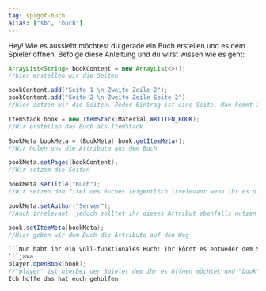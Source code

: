 ```yaml
---
tag: spigot-buch
alias: ["sb", "buch"]
---
```


Hey! Wie es aussieht möchtest du gerade ein Buch erstellen und es dem Spieler öffnen.
Befolge diese Anleitung und du wirst wissen wie es geht:
```java
ArrayList<String> bookContent = new ArrayList<>();
//hier erstellen wir die Seiten

bookContent.add("Seite 1 \n Zweite Zeile 2");
bookContent.add("Seite 2 \n Zweite Zeile Seite 2")
//hier setzen wir die Seiten. Jeder Eintrag ist eine Seite. Man kommt in die nächste Zeile des Buches in dem man entweder "\n" schreibt oder bis zum Ende der Zeile schreibt.

ItemStack book = new ItemStack(Material.WRITTEN_BOOK);
//Wir erstellen das Buch als ItemStack

BookMeta bookMeta = (BookMeta) book.getItemMeta();
//Wir holen uns die Attribute aus dem Buch

bookMeta.setPages(bookContent);
//Wir setzem die Seiten

bookMeta.setTitle("Buch");
//Wir setzen den Titel des Buches (eigentlich irrelevant wenn ihr es direkt öffnet), jedoch solltet ihr dieses Attribut nutzen (zur Sicherheit)

bookMeta.setAuthor("Server");
//Auch irrelevant, jedoch solltet ihr dieses Attribut ebenfalls nutzen (zur Sicherheit)

book.setItemMeta(bookMeta);
//Hier geben wir dem Buch die Attribute auf den Weg

```Nun habt ihr ein voll-funktionales Buch! Ihr könnt es entweder dem Spieler geben oder seit der 1.14 dem Spieler direkt öffnen:
```java
player.openBook(book);
//"player" ist hierbei der Spieler dem ihr es öffnen möchtet und "book" der ItemStack```Es gibt auch Wege das Buch direkt zu öffnen in Versionen niedriger als 1.14, fragt einfach mal in <#486919187038470155>.
Ich hoffe das hat euch geholfen!
